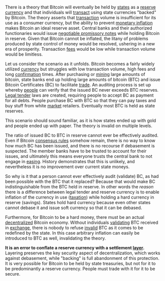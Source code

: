 There is a theory that Bitcoin will eventually be held by [states](Glossary#state) as a [reserve currency](https://en.wikipedia.org/wiki/Reserve_currency) and that individuals will [transact](Glossary#exchange) using state currencies "backed" by Bitcoin. The theory asserts that [transaction](Glossary#transaction) volume is insufficient for its use as a consumer currency, but the ability to prevent [monetary inflation](https://en.wikipedia.org/wiki/Monetary_inflation) makes Bitcoin an ideal reserve asset. Central banks and their authorized functionaries would issue [negotiable promissory notes](https://en.wikipedia.org/wiki/Promissory_note) while holding Bitcoin in reserve. Given that Bitcoin cannot be inflated, the litany of problems produced by state control of money would be resolved, ushering in a new era of prosperity. Transaction [fees](Glossary#fee) would be low while transaction volume would be limitless.

Let us consider the scenario as it unfolds. Bitcoin becomes a fairly widely utilized [currency](https://en.wikipedia.org/wiki/Currency) but struggles with low transaction volume, high fees and long [confirmation](Glossary#confirmation) times. After purchasing or [mining](Glossary#mine) large amounts of bitcoin, state banks end up holding large amounts of bitcoin (BTC) and issue Bitcoin Certificates (BC) to facilitate [trade](Glossary#trade). An auditing process is set up whereby [people](Glossary#person) can verify that the issued BC never exceeds BTC reserves. [Legal tender](https://en.wikipedia.org/wiki/Legal_tender) laws are created, requiring people to accept BC as payment for all debts. People purchase BC with BTC so that they can pay taxes and buy stuff from white [market](Glossary#market) retailers. Eventually most BTC is held as state reserves.

This scenario should sound familiar, as it is how states ended up with gold and people ended up with paper. The theory is invalid on multiple levels.

The ratio of issued BC to BTC in reserve cannot ever be effectively audited. Even if Bitcoin [consensus rules](Glossary#consensus-rules) somehow remain, there is no way to know how much BC has been issued, and there is no recourse if debasement is suspected. The member banks have to be trusted to account for their issues, and ultimately this means everyone trusts the central bank to not engage in [easing](https://en.wikipedia.org/wiki/Quantitative_easing). History demonstrates that this is unlikely, and nevertheless it is no improvement over current state moneys.

So why is it that a person cannot ever effectively audit (validate) BC, as had been possible with the BTC that it replaced? Because that would make BC indistinguishable from the  BTC held in reserve. In other words the *reason* there is a difference between legal tender and reserve currency is to enable inflation of the currency in use ([taxation](https://en.wikipedia.org/wiki/Seigniorage)) while holding a hard currency in reserve (savings). States hold hard currency because even other states cannot debase it and issue soft currency so that it can be debased.

Furthermore, for Bitcoin to be a hard money, there must be an actual [decentralized](Glossary#centralization) Bitcoin economy. Without individuals [validating](Glossary#validation) BTC received in [exchange](Glossary#exchange), there is nobody to refuse [invalid](Glossary#validity) BTC as it comes to be redefined by the state. In this case arbitrary inflation can easily be introduced to BTC as well, invalidating the theory.

**It is an error to conflate a reserve currency with a settlement [layer](Glossary#layering).** Layering preserves the key security aspect of decentralization, which works against debasement, while "backing" is full abandonment of this protection. It is very possible for Bitcoin to be held by state treasuries, but not for it to be predominantly a reserve currency. People must trade with it for it to be secure.